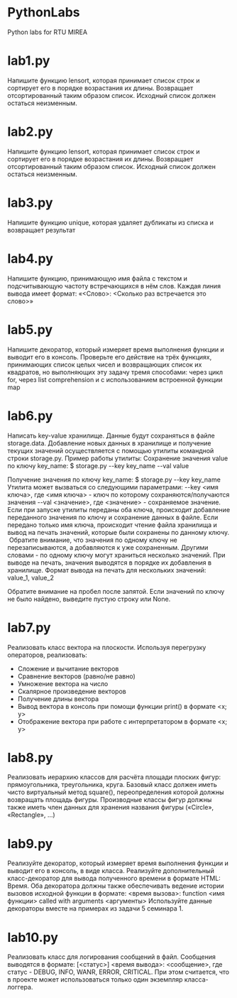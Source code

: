 # PythonLabs
Python labs for RTU MIREA

# lab1.py
Напишите функцию lensort, которая принимает список строк и сортирует его в порядке возрастания их длины. Возвращает отсортированный таким образом список. Исходный список должен остаться неизменным. 

# lab2.py
Напишите функцию lensort, которая принимает список строк и сортирует его в порядке возрастания их длины. Возвращает отсортированный таким образом список. Исходный список должен остаться неизменным. 
 
# lab3.py
Напишите функцию unique, которая удаляет дубликаты из списка и возвращает результат
 
# lab4.py
Напишите функцию, принимающую имя файла с текстом и подсчитывающую частоту встречающихся в нём слов. Каждая линия вывода имеет формат:
«<Слово>: <Сколько раз встречается это слово>» 

# lab5.py
Напишите декоратор, который измеряет время выполнения функции и выводит его в консоль. Проверьте его действие на трёх функциях, принимающих список целых чисел и возвращающих список их квадратов, но выполняющих эту задачу тремя способами: через цикл for, через list comprehension и с использованием встроенной функции map

# lab6.py
Написать key-value хранилище. Данные будут сохраняться в файле storage.data. Добавление новых данных в хранилище и получение текущих значений осуществляется с помощью утилиты командной строки storage.py. Пример работы утилиты:
Сохранение значения value по ключу key_name:
$ storage.py --key key_name --val value

Получение значения по ключу key_name:
$ storage.py --key key_name
Утилита может вызваться со следующими параметрами:
--key <имя ключа>, где <имя ключа> - ключ по которому сохраняются/получаются значения
--val <значение>, где <значение> - сохраняемое значение.
Если при запуске утилиты переданы оба ключа, происходит добавление переданного значения по ключу и сохранение данных в файле. Если передано только имя ключа, происходит чтение файла хранилища и вывод на печать значений, которые были сохранены по данному ключу.  Обратите внимание, что значения по одному ключу не перезаписываются, а добавляются к уже сохраненным. Другими словами - по одному ключу могут храниться несколько значений. При выводе на печать, значения выводятся в порядке их добавления в хранилище. Формат вывода на печать для нескольких значений: 
value_1, value_2

Обратите внимание на пробел после запятой. Если значений по ключу не было найдено, выведите пустую строку или None.

# lab7.py
Реализовать класс вектора на плоскости. Используя перегрузку операторов, реализовать:
- Сложение и вычитание векторов
- Сравнение векторов (равно/не равно)
- Умножение вектора на число
- Скалярное произведение векторов
- Получение длины вектора
- Вывод вектора в консоль при помощи функции print() в формате <x; y>
- Отображение вектора при работе с интерпретатором в формате  <x; y>

# lab8.py
Реализовать иерархию классов для расчёта площади плоских фигур: прямоугольника, треугольника, круга. Базовый класс должен иметь чисто виртуальный метод square(), переопределения которой должны возвращать площадь фигуры. Производные классы фигур должны также иметь член данных для хранения названия фигуры («Circle», «Rectangle», …)

# lab9.py
Реализуйте декоратор, который измеряет время выполнения функции и выводит его в консоль, в виде класса. Реализуйте дополнительный класс-декоратор для вывода полученного времени в формате HTML: <html><body>Время</body></html>. Оба декоратора должны также обеспечивать ведение истории вызовов исходной функции в формате:
<время вызова>: function <имя функции> called with arguments <аргументы>
Используйте данные декораторы вместе на примерах из задачи 5 семинара 1.

# lab10.py
Реализовать класс для логирования сообщений в файл. Сообщения выводятся в формате:
[<статус>] <время вывода>: <сообщение>,
где статус - DEBUG, INFO, WANR, ERROR, CRITICAL.
При этом считается, что в проекте может использоваться только один экземпляр класса-логгера.

